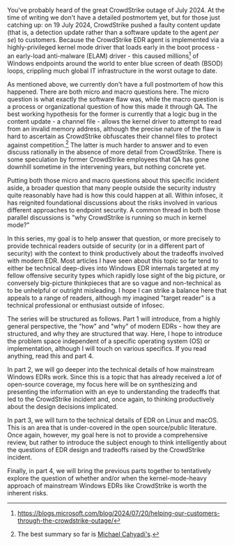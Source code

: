 You've probably heard of the great CrowdStrike outage of July 2024. At the time of writing we don't have a detailed postmortem yet, but for those just catching up: on 19 July 2024, CrowdStrike pushed a faulty content update (that is, a detection update rather than a software update to the agent *per se*) to customers. Because the CrowdStrike EDR agent is implemented via a highly-privileged kernel mode driver that loads early in the boot process - an early-load anti-malware (ELAM) driver - this caused millions[^1] of Windows endpoints around the world to enter blue screen of death (BSOD) loops, crippling much global IT infrastructure in the worst outage to date.

As mentioned above, we currently don't have a full postmortem of how this happened. There are both micro and macro questions here. The micro question is what exactly the software flaw was, while the macro question is a process or organizational question of how this made it through QA. The best working hypothesis for the former is currently that a logic bug in the content update - a channel file - allows the kernel driver to attempt to read from an invalid memory address, although the precise nature of the flaw is hard to ascertain as CrowdStrike obfuscates their channel files to protect against competition.[^2] The latter is much harder to answer and to even discuss rationally in the absence of more detail from CrowdStrike. There is some speculation by former CrowdStrike employees that QA has gone downhill sometime in the intervening years, but nothing concrete yet.

Putting both those micro and macro questions about this specific incident aside, a broader question that many people outside the security industry quite reasonably have had is how this could happen at all. Within infosec, it has reignited foundational discussions about the risks involved in various different approaches to endpoint security. A common thread in both those parallel discussions is "why CrowdStrike is running so much in kernel mode?"

In this series, my goal is to help answer that question, or more precisely to provide technical readers outside of security (or in a different part of security) with the context to think productively about the tradeoffs involved with modern EDR. Most articles I have seen about this topic so far tend to either be technical deep-dives into Windows EDR internals targeted at my fellow offensive security types which rapidly lose sight of the big picture, or conversely big-picture thinkpieces that are so vague and non-technical as to be unhelpful or outright misleading. I hope I can strike a balance here that appeals to a range of readers, although my imagined "target reader" is a technical professional or enthusiast outside of infosec.

The series will be structured as follows. Part 1 will introduce, from a highly general perspective, the "how" and "why" of modern EDRs - how they are structured, and why they are structured that way. Here, I hope to introduce the problem space independent of a specific operating system (OS) or implementation, although I will touch on various specifics. If you read anything, read this and part 4.

In part 2, we will go deeper into the technical details of how mainstream Windows EDRs work. Since this is a topic that has already received a *lot* of open-source coverage, my focus here will be on synthesizing and presenting the information with an eye to understanding the tradeoffs that led to the CrowdStrike incident and, once again, to thinking productively about the design decisions implicated.

In part 3, we will turn to the technical details of EDR on Linux and macOS. This is an area that is under-covered in the open source/public literature. Once again, however, my goal here is not to provide a comprehensive review, but rather to introduce the subject enough to think intelligently about the questions of EDR design and tradeoffs raised by the CrowdStrike incident.

Finally, in part 4, we will bring the previous parts together to tentatively explore the question of whether and/or when the kernel-mode-heavy approach of mainstream Windows EDRs like CrowdStrike is worth the inherent risks. 


[^1]: https://blogs.microsoft.com/blog/2024/07/20/helping-our-customers-through-the-crowdstrike-outage/
[^2]: The best summary so far is [Michael Cahyadi's](https://research.meekolab.com/quick-analysis-about-the-crowdstrike-situation). 